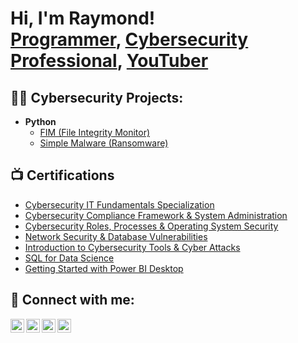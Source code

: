 <h1>Hi, I'm Raymond! <br/><a href="https://github.com/TemplateName">Programmer</a>, <a href="https://www.linkedin.com/in/raymond-jerald-ignacio-082455156/">Cybersecurity Professional</a>, <a href="https://www.youtube.com/c/joshmadakor">YouTuber</a></h1>

<h2>👨‍💻 Cybersecurity Projects:</h2>

- <b>Python</b>
  - [FIM (File Integrity Monitor)](https://github.com/TemplateName/FIM)
  - [Simple Malware (Ransomware)](https://github.com/TemplateName/Simple_Ransomware)

<h2>📺 Certifications </h2>

- [Cybersecurity IT Fundamentals Specialization](https://www.credly.com/earner/earned/badge/0ad8762b-4382-45c8-9de0-81c9ec16ae24)
- [Cybersecurity Compliance Framework & System Administration](https://www.coursera.org/account/accomplishments/certificate/3PMSF9WPS6ZP)
- [Cybersecurity Roles, Processes & Operating System Security](https://www.coursera.org/account/accomplishments/certificate/R774WPSNFXJT)
- [Network Security & Database Vulnerabilities](https://www.credly.com/earner/earned/badge/faa6172f-f8fa-46d6-965f-a543aa35b991)
- [Introduction to Cybersecurity Tools & Cyber Attacks](https://www.credly.com/earner/earned/badge/2ffc4734-c8e2-47ee-b8ef-69d840692f62)
- [SQL for Data Science](https://www.coursera.org/account/accomplishments/certificate/A8GM2FG4SFS7)
- [Getting Started with Power BI Desktop](https://www.coursera.org/account/accomplishments/certificate/CXHEEZ53MFWP)

<h2> 🤳 Connect with me:</h2>

[<img align="left" alt="RaymondIgnacio | YouTube" width="22px" src="https://cdn.jsdelivr.net/npm/simple-icons@v3/icons/youtube.svg" />][youtube]
[<img align="left" alt="RaymondIgnacio | Twitter" width="22px" src="https://cdn.jsdelivr.net/npm/simple-icons@v3/icons/twitter.svg" />][twitter]
[<img align="left" alt="RaymondIgnacio | LinkedIn" width="22px" src="https://cdn.jsdelivr.net/npm/simple-icons@v3/icons/linkedin.svg" />][linkedin]
[<img align="left" alt="RaymondIgnacio | Instagram" width="22px" src="https://cdn.jsdelivr.net/npm/simple-icons@v3/icons/instagram.svg" />][instagram]

[twitter]: https://twitter.com/Wheymond
[youtube]: https://www.youtube.com/channel/UCV3fNspw-AVH0uHUImaSCEQ
[instagram]: https://www.instagram.com/wheymond/
[linkedin]: https://www.linkedin.com/in/raymond-jerald-ignacio-082455156/

<!--

Here are some ideas to get you started:

- 🔭 I’m currently working on ...
- 🌱 I’m currently learning ...
- 👯 I’m looking to collaborate on ...
- 🤔 I’m looking for help with ...
- 💬 Ask me about ...
- 📫 How to reach me: ...
- 😄 Pronouns: ...
- ⚡ Fun fact: ...
-->
